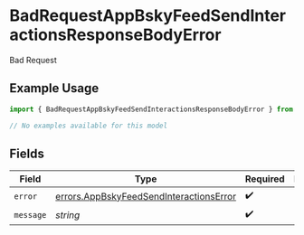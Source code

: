 # BadRequestAppBskyFeedSendInteractionsResponseBodyError

Bad Request

## Example Usage

```typescript
import { BadRequestAppBskyFeedSendInteractionsResponseBodyError } from "@speakeasy-api/bluesky/models/errors";

// No examples available for this model
```

## Fields

| Field                                                                                              | Type                                                                                               | Required                                                                                           | Description                                                                                        |
| -------------------------------------------------------------------------------------------------- | -------------------------------------------------------------------------------------------------- | -------------------------------------------------------------------------------------------------- | -------------------------------------------------------------------------------------------------- |
| `error`                                                                                            | [errors.AppBskyFeedSendInteractionsError](../../models/errors/appbskyfeedsendinteractionserror.md) | :heavy_check_mark:                                                                                 | N/A                                                                                                |
| `message`                                                                                          | *string*                                                                                           | :heavy_check_mark:                                                                                 | N/A                                                                                                |
